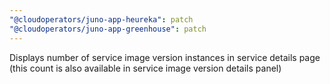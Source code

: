 ```yaml
---
"@cloudoperators/juno-app-heureka": patch
"@cloudoperators/juno-app-greenhouse": patch
---
```


Displays number of service image version instances in service details page (this count is also available in service image version details panel)
